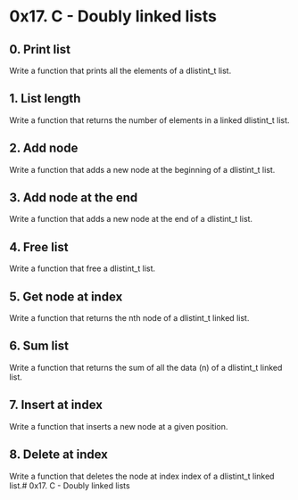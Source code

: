 # 0x17. C - Doubly linked lists
## 0. Print list
Write a function that prints all the elements of a dlistint_t list.
## 1. List length
Write a function that returns the number of elements in a linked dlistint_t list.
## 2. Add node
Write a function that adds a new node at the beginning of a dlistint_t list.
## 3. Add node at the end
Write a function that adds a new node at the end of a dlistint_t list.
## 4. Free list
Write a function that free a dlistint_t list.
## 5. Get node at index
Write a function that returns the nth node of a dlistint_t linked list.
## 6. Sum list
Write a function that returns the sum of all the data (n) of a dlistint_t linked list.
## 7. Insert at index
Write a function that inserts a new node at a given position.
## 8. Delete at index
Write a function that deletes the node at index index of a dlistint_t linked list.# 0x17. C - Doubly linked lists
